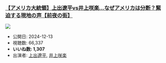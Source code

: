 ### [【アメリカ大統領】上出遼平vs井上咲楽…なぜアメリカは分断？緊迫する現地の声【前夜の街】](https://www.youtube.com/watch?v=jzTbpehR-Vg)
[![](https://img.youtube.com/vi/jzTbpehR-Vg/sddefault.jpg)](https://www.youtube.com/watch?v=jzTbpehR-Vg)
-   公開日: 2024-12-13
-   視聴数: 66,337
-   **いいね数: 1,307**
-   出演者: [上出遼平](/rehacq_fan/people/上出遼平 "wikilink"), [井上咲楽](/rehacq_fan/people/井上咲楽 "wikilink")
